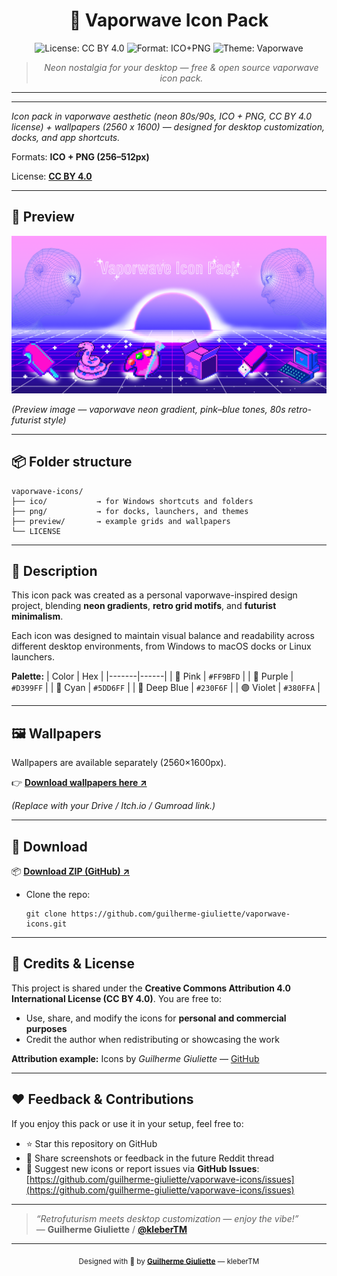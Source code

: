 <div align="center">

# 🎨 Vaporwave Icon Pack

![License: CC BY 4.0](https://img.shields.io/badge/License-CC%20BY%204.0-lightgrey)
![Format: ICO+PNG](https://img.shields.io/badge/Format-ICO%20%2B%20PNG-blueviolet)
![Theme: Vaporwave](https://img.shields.io/badge/Theme-Vaporwave-%23FF9BFD)

> *Neon nostalgia for your desktop — free & open source vaporwave icon pack.*

</div>

---
---

*Icon pack in vaporwave aesthetic (neon 80s/90s, ICO + PNG, CC BY 4.0 license) + wallpapers (2560 x 1600) — designed for desktop customization, docks, and app shortcuts.*

Formats: **ICO + PNG (256–512px)**

License: **[CC BY 4.0](https://creativecommons.org/licenses/by/4.0/)**

---

## 🌈 Preview

![preview](preview/vaporwave-grid.png)

*(Preview image — vaporwave neon gradient, pink–blue tones, 80s retro-futurist style)*

---

## 📦 Folder structure

```
vaporwave-icons/
├── ico/           → for Windows shortcuts and folders
├── png/           → for docks, launchers, and themes
├── preview/       → example grids and wallpapers
└── LICENSE
```

---

## 🧠 Description

This icon pack was created as a personal vaporwave-inspired design project, blending **neon gradients**, **retro grid motifs**, and **futurist minimalism**.

Each icon was designed to maintain visual balance and readability across different desktop environments, from Windows to macOS docks or Linux launchers.

**Palette:**
| Color | Hex |
|-------|------|
| 🩷 Pink | `#FF9BFD` |
| 💜 Purple | `#D399FF` |
| 💙 Cyan | `#5DD6FF` |
| 🔵 Deep Blue | `#230F6F` |
| 🟣 Violet | `#380FFA` |

---

## 🖼️ Wallpapers

Wallpapers are available separately (2560×1600px).

👉 **[Download wallpapers here ↗](https://your-link-here.com)**

*(Replace with your Drive / Itch.io / Gumroad link.)*

---

## 🔗 Download

📦 **[Download ZIP (GitHub) ↗](https://github.com/guilherme-giuliette/vaporwave-icons/archive/refs/heads/main.zip)**

* Clone the repo:

  ```
  git clone https://github.com/guilherme-giuliette/vaporwave-icons.git
  ```

---

## 💬 Credits & License

This project is shared under the **Creative Commons Attribution 4.0 International License (CC BY 4.0)**.
You are free to:

* Use, share, and modify the icons for **personal and commercial purposes**
* Credit the author when redistributing or showcasing the work

**Attribution example:**
Icons by *Guilherme Giuliette* — [GitHub](https://github.com/guilherme-giuliette/vaporwave-icons)

---

## ❤️ Feedback & Contributions

If you enjoy this pack or use it in your setup, feel free to:

* ⭐ Star this repository on GitHub
* 💬 Share screenshots or feedback in the future Reddit thread
* 🧠 Suggest new icons or report issues via **GitHub Issues**: [https://github.com/guilherme-giuliette/vaporwave-icons/issues](https://github.com/guilherme-giuliette/vaporwave-icons/issues)

---

> *“Retrofuturism meets desktop customization — enjoy the vibe!”*  
> — **Guilherme Giuliette** / [**@kleberTM**](https://github.com/guilherme-giuliette)

---

<p align="center">
  <sub>Designed with 💜 by <a href="https://github.com/guilherme-giuliette"><b>Guilherme Giuliette</b></a> — kleberTM</sub>
</p>


